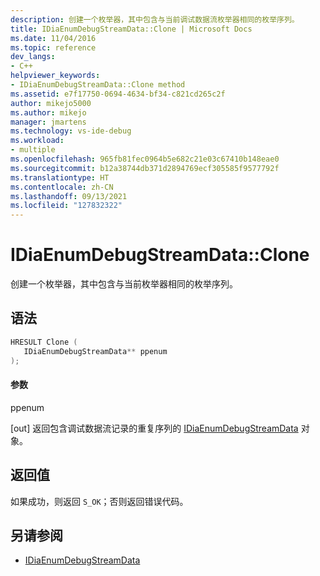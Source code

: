 ```yaml
---
description: 创建一个枚举器，其中包含与当前调试数据流枚举器相同的枚举序列。
title: IDiaEnumDebugStreamData::Clone | Microsoft Docs
ms.date: 11/04/2016
ms.topic: reference
dev_langs:
- C++
helpviewer_keywords:
- IDiaEnumDebugStreamData::Clone method
ms.assetid: e7f17750-0694-4634-bf34-c821cd265c2f
author: mikejo5000
ms.author: mikejo
manager: jmartens
ms.technology: vs-ide-debug
ms.workload:
- multiple
ms.openlocfilehash: 965fb81fec0964b5e682c21e03c67410b148eae0
ms.sourcegitcommit: b12a38744db371d2894769ecf305585f9577792f
ms.translationtype: HT
ms.contentlocale: zh-CN
ms.lasthandoff: 09/13/2021
ms.locfileid: "127832322"
---
```

# <a name="idiaenumdebugstreamdataclone"></a>IDiaEnumDebugStreamData::Clone
创建一个枚举器，其中包含与当前枚举器相同的枚举序列。

## <a name="syntax"></a>语法

```C++
HRESULT Clone ( 
   IDiaEnumDebugStreamData** ppenum
);
```

#### <a name="parameters"></a>参数
 ppenum

[out] 返回包含调试数据流记录的重复序列的 [IDiaEnumDebugStreamData](../../debugger/debug-interface-access/idiaenumdebugstreamdata.md) 对象。

## <a name="return-value"></a>返回值
 如果成功，则返回 `S_OK`；否则返回错误代码。

## <a name="see-also"></a>另请参阅
- [IDiaEnumDebugStreamData](../../debugger/debug-interface-access/idiaenumdebugstreamdata.md)
